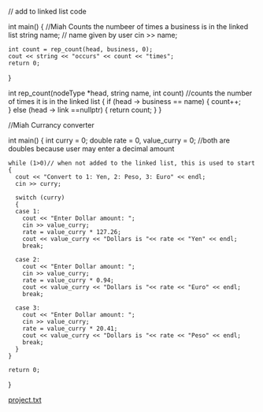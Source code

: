 // add to linked list code

 int main() 
{     //Miah Counts the numbeer of times a business is in the linked list
    string name; // name given by user
    cin >> name;
    
    int count = rep_count(head, business, 0);
    cout << string << "occurs" << count << "times";
    return 0;
}

int rep_count(nodeType *head, string name, int count) //counts the number of times it is in the linked list
    {
      if (head -> business == name)
      {
        count++;  
      }
      else (head -> link ==nullptr)
      {
        return count;
      }
    }

//Miah Currancy converter

int main() 
{
    int curry = 0;
    double rate = 0,  value_curry = 0; //both are doubles because user may enter a decimal amount
    
    while (1>0)// when not added to the linked list, this is used to start
    {
      cout << "Convert to 1: Yen, 2: Peso, 3: Euro" << endl;
      cin >> curry;
      
      switch (curry)
      {
      case 1:
        cout << "Enter Dollar amount: ";
        cin >> value_curry;
        rate = value_curry * 127.26;
        cout << value_curry << "Dollars is "<< rate << "Yen" << endl;
        break;
      
      case 2:
        cout << "Enter Dollar amount: ";
        cin >> value_curry;
        rate = value_curry * 0.94;
        cout << value_curry << "Dollars is "<< rate << "Euro" << endl;
        break;
      
      case 3:
        cout << "Enter Dollar amount: ";
        cin >> value_curry;
        rate = value_curry * 20.41;
        cout << value_curry << "Dollars is "<< rate << "Peso" << endl;
        break;
      }
    }
    
    return 0;
}

[project.txt](https://github.com/Miah-R/Banking-and-Fiance/files/8573111/project.txt)
